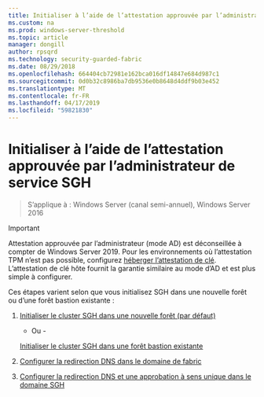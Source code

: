 ```yaml
---
title: Initialiser à l’aide de l’attestation approuvée par l’administrateur de service SGH
ms.custom: na
ms.prod: windows-server-threshold
ms.topic: article
manager: dongill
author: rpsqrd
ms.technology: security-guarded-fabric
ms.date: 08/29/2018
ms.openlocfilehash: 664404cb72981e162bca016df14847e684d987c1
ms.sourcegitcommit: 0d0b32c8986ba7db9536e0b8648d4ddf9b03e452
ms.translationtype: MT
ms.contentlocale: fr-FR
ms.lasthandoff: 04/17/2019
ms.locfileid: "59821830"
---
```

# <a name="initialize-hgs-using-admin-trusted-attestation"></a>Initialiser à l’aide de l’attestation approuvée par l’administrateur de service SGH

>S’applique à : Windows Server (canal semi-annuel), Windows Server 2016

>[!IMPORTANT]
>Attestation approuvée par l’administrateur (mode AD) est déconseillée à compter de Windows Server 2019. Pour les environnements où l’attestation TPM n’est pas possible, configurez [héberger l’attestation de clé](guarded-fabric-initialize-hgs-key-mode.md). L’attestation de clé hôte fournit la garantie similaire au mode d’AD et est plus simple à configurer. 


Ces étapes varient selon que vous initialisez SGH dans une nouvelle forêt ou d’une forêt bastion existante :

1. [Initialiser le cluster SGH dans une nouvelle forêt (par défaut)](guarded-fabric-initialize-hgs-ad-mode-default.md)

   - Ou -

   [Initialiser le cluster SGH dans une forêt bastion existante](guarded-fabric-initialize-hgs-ad-mode-bastion.md)

2. [Configurer la redirection DNS dans le domaine de fabric](guarded-fabric-configuring-fabric-dns.md)

3. [Configurer la redirection DNS et une approbation à sens unique dans le domaine SGH](guarded-fabric-configure-dns-forwarding-and-trust.md)



